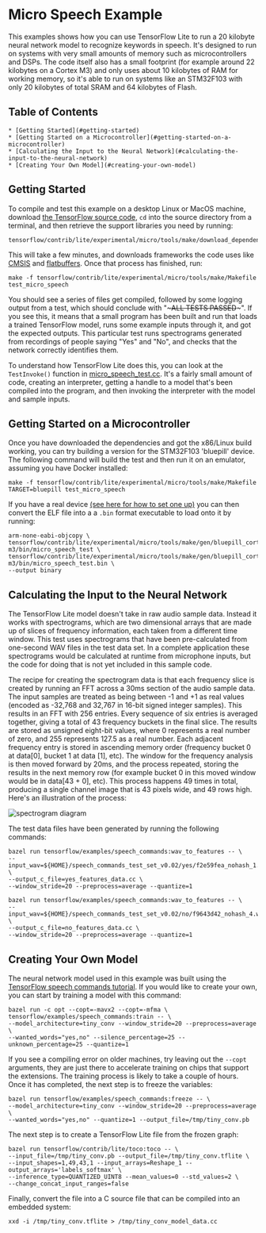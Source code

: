 # Micro Speech Example

This examples shows how you can use TensorFlow Lite to run a 20 kilobyte neural network model to recognize keywords in speech. It's designed to run on systems with very small amounts of memory such as microcontrollers and DSPs. The code itself also has a small footprint (for example around 22 kilobytes on a Cortex M3) and only uses about 10 kilobytes of RAM for working memory, so it's able to run on systems like an STM32F103 with only 20 kilobytes of total SRAM and 64 kilobytes of Flash.

## Table of Contents

    * [Getting Started](#getting-started)
    * [Getting Started on a Microcontroller](#getting-started-on-a-microcontroller)
    * [Calculating the Input to the Neural Network](#calculating-the-input-to-the-neural-network)
    * [Creating Your Own Model](#creating-your-own-model)

## Getting Started

To compile and test this example on a desktop Linux or MacOS machine, download [the TensorFlow source code](https://github.com/tensorflow/tensorflow), `cd` into the source directory from a terminal, and then retrieve the support libraries you need by running:

```
tensorflow/contrib/lite/experimental/micro/tools/make/download_dependencies.sh
```

This will take a few minutes, and downloads frameworks the code uses like [CMSIS](https://developer.arm.com/embedded/cmsis) and [flatbuffers](https://google.github.io/flatbuffers/). Once that process has finished, run:

```
make -f tensorflow/contrib/lite/experimental/micro/tools/make/Makefile test_micro_speech
```

You should see a series of files get compiled, followed by some logging output from a test, which should conclude with "~~~ALL TESTS PASSED~~~". If you see this, it means that a small program has been built and run that loads a trained TensorFlow model, runs some example inputs through it, and got the expected outputs. This particular test runs spectrograms generated from recordings of people saying "Yes" and "No", and checks that the network correctly identifies them.

To understand how TensorFlow Lite does this, you can look at the `TestInvoke()` function in [micro_speech_test.cc](https://github.com/tensorflow/tensorflow/tree/master/tensorflow/contrib/lite/experimental/micro/examples/micro_speech/micro_speech_test.cc). It's a fairly small amount of code, creating an interpreter, getting a handle to a model that's been compiled into the program, and then invoking the interpreter with the model and sample inputs.

## Getting Started on a Microcontroller

Once you have downloaded the dependencies and got the x86/Linux build working, you can try building a version for the STM32F103 'bluepill' device. The following command will build the test and then run it on an emulator, assuming you have Docker installed:

```
make -f tensorflow/contrib/lite/experimental/micro/tools/make/Makefile TARGET=bluepill test_micro_speech
```

If you have a real device [(see here for how to set one up)](https://github.com/google/stm32_bare_lib/tree/master/README.md) you can then convert the ELF file into a  a `.bin` format executable to load onto it by running:

```
arm-none-eabi-objcopy \
tensorflow/contrib/lite/experimental/micro/tools/make/gen/bluepill_cortex-m3/bin/micro_speech_test \
tensorflow/contrib/lite/experimental/micro/tools/make/gen/bluepill_cortex-m3/bin/micro_speech_test.bin \
--output binary
```

## Calculating the Input to the Neural Network

The TensorFlow Lite model doesn't take in raw audio sample data. Instead it works with spectrograms, which are two dimensional arrays that are made up of slices of frequency information, each taken from a different time window. This test uses spectrograms that have been pre-calculated from one-second WAV files in the test data set. In a complete application these spectrograms would be calculated at runtime from microphone inputs, but the code for doing that is not yet included in this sample code.

The recipe for creating the spectrogram data is that each frequency slice is created by running an FFT across a 30ms section of the audio sample data. The input samples are treated as being between -1 and +1 as real values (encoded as -32,768 and 32,767 in 16-bit signed integer samples). This results in an FFT with 256 entries. Every sequence of six entries is averaged together, giving a total of 43 frequency buckets in the final slice. The results are stored as unsigned eight-bit values, where 0 represents a real number of zero, and 255 represents 127.5 as a real number. Each adjacent frequency entry is stored in ascending memory order (frequency bucket 0 at data[0], bucket 1 at data [1], etc). The window for the frequency analysis is then moved forward by 20ms, and the process repeated, storing the results in the next memory row (for example bucket 0 in this moved window would be in data[43 + 0], etc). This process happens 49 times in total, producing a single channel image that is 43 pixels wide, and 49 rows high. Here's an illustration of the process:

![spectrogram diagram](https://storage.googleapis.com/download.tensorflow.org/example_images/spectrogram_diagram.png)


The test data files have been generated by running the following commands:

```
bazel run tensorflow/examples/speech_commands:wav_to_features -- \
--input_wav=${HOME}/speech_commands_test_set_v0.02/yes/f2e59fea_nohash_1.wav \
--output_c_file=yes_features_data.cc \
--window_stride=20 --preprocess=average --quantize=1

bazel run tensorflow/examples/speech_commands:wav_to_features -- \
--input_wav=${HOME}/speech_commands_test_set_v0.02/no/f9643d42_nohash_4.wav \
--output_c_file=no_features_data.cc \
--window_stride=20 --preprocess=average --quantize=1
```

## Creating Your Own Model

The neural network model used in this example was built using the [TensorFlow speech commands tutorial](https://www.tensorflow.org/tutorials/sequences/audio_recognition). If you would like to create your own, you can start by training a model with this command:

```
bazel run -c opt --copt=-mavx2 --copt=-mfma \
tensorflow/examples/speech_commands:train -- \
--model_architecture=tiny_conv --window_stride=20 --preprocess=average \
--wanted_words="yes,no" --silence_percentage=25 --unknown_percentage=25 --quantize=1
```

If you see a compiling error on older machines, try leaving out the `--copt` arguments, they are just there to accelerate training on chips that support the extensions. The training process is likely to take a couple of hours. Once it has completed, the next step is to freeze the variables:

```
bazel run tensorflow/examples/speech_commands:freeze -- \
--model_architecture=tiny_conv --window_stride=20 --preprocess=average \
--wanted_words="yes,no" --quantize=1 --output_file=/tmp/tiny_conv.pb
```

The next step is to create a TensorFlow Lite file from the frozen graph:

```
bazel run tensorflow/contrib/lite/toco:toco -- \
--input_file=/tmp/tiny_conv.pb --output_file=/tmp/tiny_conv.tflite \
--input_shapes=1,49,43,1 --input_arrays=Reshape_1 --output_arrays='labels_softmax' \
--inference_type=QUANTIZED_UINT8 --mean_values=0 --std_values=2 \
--change_concat_input_ranges=false
```

Finally, convert the file into a C source file that can be compiled into an embedded system:

```
xxd -i /tmp/tiny_conv.tflite > /tmp/tiny_conv_model_data.cc
```
